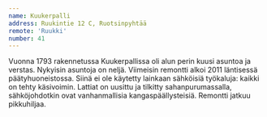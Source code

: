```yaml
---
name: Kuukerpalli
address: Ruukintie 12 C, Ruotsinpyhtää
remote: 'Ruukki'
number: 41
---
```

Vuonna 1793 rakennetussa Kuukerpallissa oli alun perin kuusi asuntoa ja verstas. Nykyisin asuntoja on neljä. Viimeisin remontti alkoi 2011 läntisessä päätyhuoneistossa. Siinä ei ole käytetty lainkaan sähköisiä työkaluja: kaikki on tehty käsivoimin. Lattiat on uusittu ja tilkitty sahanpurumassalla, sähköjohdotkin ovat vanhanmallisia kangaspäällysteisiä. Remontti jatkuu pikkuhiljaa.
